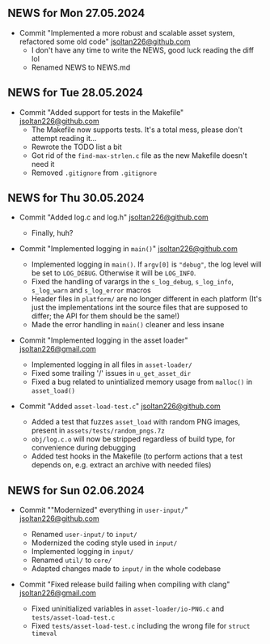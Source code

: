 ## NEWS for Mon 27.05.2024

* Commit "Implemented a more robust and scalable asset system, refactored some old code" <jsoltan226@github.com>
    * I don't have any time to write the NEWS, good luck reading the diff lol
    * Renamed NEWS to NEWS.md

## NEWS for Tue 28.05.2024

* Commit "Added support for tests in the Makefile" <jsoltan226@github.com>
    * The Makefile now supports tests. It's a total mess, please don't attempt reading it...
    * Rewrote the TODO list a bit
    * Got rid of the `find-max-strlen.c` file as the new Makefile doesn't need it
    * Removed `.gitignore` from `.gitignore`

## NEWS for Thu 30.05.2024

* Commit "Added log.c and log.h" <jsoltan226@github.com>
    * Finally, huh?

* Commit "Implemented logging in `main()`" <jsoltan226@github.com>
    * Implemented logging in `main()`. If `argv[0]` is `"debug"`, the log level will be set to `LOG_DEBUG`. Otherwise it will be `LOG_INFO`.
    * Fixed the handling of varargs in the `s_log_debug`, `s_log_info`, `s_log_warn` and `s_log_error` macros
    * Header files in `platform/` are no longer different in each platform (It's just the implementations int the source files that are supposed to differ; the API for them should be the same!)
    * Made the error handling in `main()` cleaner and less insane

* Commit "Implemented logging in the asset loader" <jsoltan226@gmail.com>
    * Implemented logging in all files in `asset-loader/`
    * Fixed some trailing '/' issues in `u_get_asset_dir`
    * Fixed a bug related to unintialized memory usage from `malloc()` in `asset_load()`

* Commit "Added `asset-load-test.c`" <jsoltan226@github.com>
    * Added a test that fuzzes `asset_load` with random PNG images, present in `assets/tests/random_pngs.7z`
    * `obj/log.c.o` will now be stripped regardless of build type, for convenience during debugging
    * Added test hooks in the Makefile (to perform actions that a test depends on, e.g. extract an archive with needed files)

## NEWS for Sun 02.06.2024

* Commit ""Modernized" everything in `user-input/`" <jsoltan226@github.com>
    * Renamed `user-input/` to `input/`
    * Modernized the coding style used in `input/`
    * Implemented logging in `input/`
    * Renamed `util/` to `core/`
    * Adapted changes made to `input/` in the whole codebase

* Commit "Fixed release build failing when compiling with clang" <jsoltan226@gmail.com>
    * Fixed uninitialized variables in `asset-loader/io-PNG.c` and `tests/asset-load-test.c`
    * Fixed `tests/asset-load-test.c` including the wrong file for `struct timeval`
